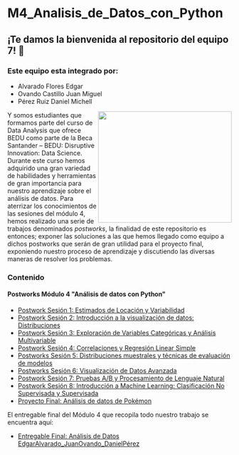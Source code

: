# M4_Analisis_de_Datos_con_Python


## ¡Te damos la bienvenida al repositorio del equipo 7! :cactus:
### Este equipo esta integrado por:

- Alvarado Flores Edgar
- Ovando Castillo Juan Miguel
- Pérez Ruiz Daniel Michell

<img src="https://darecode.com/wp-content/uploads/2020/09/analisis-datos-libreria-pandas-python-header-blog.png" align="right" height="250" width="300">

Y somos estudiantes que formamos parte del curso de Data Analysis que ofrece BEDU como parte de la Beca Santander – BEDU: Disruptive Innovation: Data Science. Durante este curso hemos adquirido una gran variedad de habilidades y herramientas de gran importancia para nuestro aprendizaje sobre el análisis de datos. Para aterrizar los conocimientos de las sesiones del módulo 4, hemos realizado una serie de trabajos denominados *postworks*, la finalidad de este repositorio es entonces; exponer las soluciones a las que hemos llegado como equipo a dichos postworks que serán de gran utilidad para el proyecto final, exponiendo nuestro proceso de aprendizaje y discutiendo las diversas maneras de resolver los problemas.

### Contenido
#### Postworks Módulo 4 "Análisis de datos con Python"

 - [Postwork Sesión 1: Estimados de Locación y Variabilidad ](Postwork01/Postwork01.ipynb) 
 - [Postwork Sesión 2: Introducción a la visualización de datos: Distribuciones](Postwork02/Postwork02.ipynb) 
 - [Postwork Sesión 3: Exploración de Variables Categóricas y Análisis Multivariable](Postwork03/Postwork03.ipynb)
 - [Postwork Sesión 4: Correlaciones y Regresión Linear Simple](Postwork04/Postwork04.ipynb) 
 - [Postworks Sesión 5: Distribuciones muestrales y técnicas de evaluación de modelos](Postwork05/Postwork05.ipynb) 
 - [Postworks Sesión 6: Visualización de Datos Avanzada](Postwork06/Postwork06.ipynb) 
 - [Postwork Sesión 7: Pruebas A/B y Procesamiento de Lenguaje Natural](Postwork06/Postwork07.ipynb) 
 - [Postwork Sesión 8: Introducción a Machine Learning: Clasificación No Supervisada y Supervisada](Postwork08/Postwork08.ipynb)
 - [Proyecto Final: Análisis de datos de Pokémon](ProyectoFinal/)

El entregable final del Módulo 4 que recopila todo nuestro trabajo se encuentra aquí:
 - [Entregable Final: Análisis de Datos EdgarAlvarado_JuanOvando_DanielPérez](Entrega_Final_Análisis_EdgarAlvarado_JuanOvando_DanielPeréz/)
